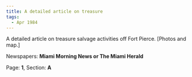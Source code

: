 ```yaml
---  
title: A detailed article on treasure  
tags:  
  - Apr 1984  
---  
```

  
A detailed article on treasure salvage activities off Fort Pierce. [Photos and map.]  
  
Newspapers: **Miami Morning News or The Miami Herald**  
  
Page: **1**, Section: **A** 
